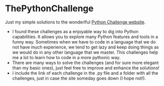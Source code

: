 # ThePythonChallenge

Just my simple solutions to the wonderlful [Python Challenge website](http://www.pythonchallenge.com/).

- I found these challenges as a enjoyable way to dig into Python capabilities. It allows you to explore many Python features and tools in a funny way. Sometimes when we have to code in a language that we do not have much experience, we tend to get lazy and keep doing things as we would do in any other language that we master. This challenges help me a lot to learn how to code in a more pythonic way.
- There are many ways to solve the challenges (and for sure more elegant than my basic ones), just feel free to improve and enhance the solutions!
- I include the link of each challenge in the .py file and a folder with all the challenges, just in case the site someday goes down (I hope not!). 
